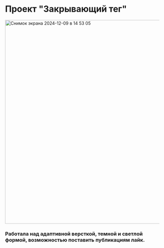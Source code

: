# Проект "Закрывающий тег"


<img width="665" alt="Снимок экрана 2024-12-09 в 14 53 05" src="https://github.com/user-attachments/assets/ff86ec56-8213-432d-ab5c-4f81fe144168">

### Работала над адаптивной версткой, темной и светлой формой, возможностью поставить публикациям лайк.
